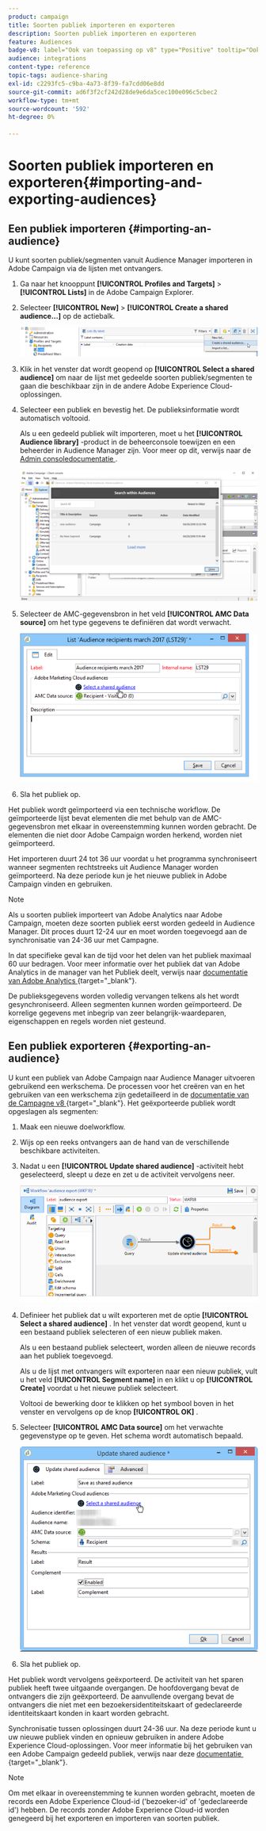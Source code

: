 ```yaml
---
product: campaign
title: Soorten publiek importeren en exporteren
description: Soorten publiek importeren en exporteren
feature: Audiences
badge-v8: label="Ook van toepassing op v8" type="Positive" tooltip="Ook van toepassing op campagne v8"
audience: integrations
content-type: reference
topic-tags: audience-sharing
exl-id: c2293fc5-c9ba-4a73-8f39-fa7cdd06e8dd
source-git-commit: ad6f3f2cf242d28de9e6da5cec100e096c5cbec2
workflow-type: tm+mt
source-wordcount: '592'
ht-degree: 0%

---
```



# Soorten publiek importeren en exporteren{#importing-and-exporting-audiences}



## Een publiek importeren {#importing-an-audience}

U kunt soorten publiek/segmenten vanuit Audience Manager importeren in Adobe Campaign via de lijsten met ontvangers.

1. Ga naar het knooppunt **[!UICONTROL Profiles and Targets]** > **[!UICONTROL Lists]** in de Adobe Campaign Explorer.
1. Selecteer **[!UICONTROL New]** > **[!UICONTROL Create a shared audience...]** op de actiebalk.

   ![](assets/aam_import_audience.png)

1. Klik in het venster dat wordt geopend op **[!UICONTROL Select a shared audience]** om naar de lijst met gedeelde soorten publiek/segmenten te gaan die beschikbaar zijn in de andere Adobe Experience Cloud-oplossingen.
1. Selecteer een publiek en bevestig het. De publieksinformatie wordt automatisch voltooid.

   Als u een gedeeld publiek wilt importeren, moet u het **[!UICONTROL Audience library]** -product in de beheerconsole toewijzen en een beheerder in Audience Manager zijn. Voor meer op dit, verwijs naar de [&#x200B; Admin consoledocumentatie &#x200B;](https://helpx.adobe.com/nl/enterprise/managing/user-guide.html).

   ![](assets/aam_import_audience_3.png)

1. Selecteer de AMC-gegevensbron in het veld **[!UICONTROL AMC Data source]** om het type gegevens te definiëren dat wordt verwacht.

   ![](assets/aam_import_audience_2.png)

1. Sla het publiek op.

Het publiek wordt geïmporteerd via een technische workflow. De geïmporteerde lijst bevat elementen die met behulp van de AMC-gegevensbron met elkaar in overeenstemming kunnen worden gebracht. De elementen die niet door Adobe Campaign worden herkend, worden niet geïmporteerd.

Het importeren duurt 24 tot 36 uur voordat u het programma synchroniseert wanneer segmenten rechtstreeks uit Audience Manager worden geïmporteerd. Na deze periode kun je het nieuwe publiek in Adobe Campaign vinden en gebruiken.

>[!NOTE]
>
>Als u soorten publiek importeert van Adobe Analytics naar Adobe Campaign, moeten deze soorten publiek eerst worden gedeeld in Audience Manager. Dit proces duurt 12-24 uur en moet worden toegevoegd aan de synchronisatie van 24-36 uur met Campagne.
>
>In dat specifieke geval kan de tijd voor het delen van het publiek maximaal 60 uur bedragen. Voor meer informatie over het publiek dat van Adobe Analytics in de manager van het Publiek deelt, verwijs naar [&#x200B; documentatie van Adobe Analytics &#x200B;](https://experienceleague.adobe.com/docs/analytics/components/segmentation/segmentation-workflow/seg-publish.html?lang=nl-NL){target="_blank"}.

De publieksgegevens worden volledig vervangen telkens als het wordt gesynchroniseerd. Alleen segmenten kunnen worden geïmporteerd. De korrelige gegevens met inbegrip van zeer belangrijk-waardeparen, eigenschappen en regels worden niet gesteund.

## Een publiek exporteren {#exporting-an-audience}

U kunt een publiek van Adobe Campaign naar Audience Manager uitvoeren gebruikend een werkschema. De processen voor het creëren van en het gebruiken van een werkschema zijn gedetailleerd in de [&#x200B; documentatie van de Campagne v8 &#x200B;](https://experienceleague.adobe.com/docs/campaign/automation/workflows/introduction/build-a-workflow.html?lang=nl-NL){target="_blank"}. Het geëxporteerde publiek wordt opgeslagen als segmenten:

1. Maak een nieuwe doelworkflow.
1. Wijs op een reeks ontvangers aan de hand van de verschillende beschikbare activiteiten.
1. Nadat u een **[!UICONTROL Update shared audience]** -activiteit hebt geselecteerd, sleept u deze en zet u de activiteit vervolgens neer.

   ![](assets/aam_export_example.png)

1. Definieer het publiek dat u wilt exporteren met de optie **[!UICONTROL Select a shared audience]** . In het venster dat wordt geopend, kunt u een bestaand publiek selecteren of een nieuw publiek maken.

   Als u een bestaand publiek selecteert, worden alleen de nieuwe records aan het publiek toegevoegd.

   Als u de lijst met ontvangers wilt exporteren naar een nieuw publiek, vult u het veld **[!UICONTROL Segment name]** in en klikt u op **[!UICONTROL Create]** voordat u het nieuwe publiek selecteert.

   Voltooi de bewerking door te klikken op het symbool boven in het venster en vervolgens op de knop **[!UICONTROL OK]** .

1. Selecteer **[!UICONTROL AMC Data source]** om het verwachte gegevenstype op te geven. Het schema wordt automatisch bepaald.

   ![](assets/aam_export_audience_activity.png)

1. Sla het publiek op.

Het publiek wordt vervolgens geëxporteerd. De activiteit van het sparen publiek heeft twee uitgaande overgangen. De hoofdovergang bevat de ontvangers die zijn geëxporteerd. De aanvullende overgang bevat de ontvangers die niet met een bezoekersidentiteitskaart of gedeclareerde identiteitskaart konden in kaart worden gebracht.

Synchronisatie tussen oplossingen duurt 24-36 uur. Na deze periode kunt u uw nieuwe publiek vinden en opnieuw gebruiken in andere Adobe Experience Cloud-oplossingen. Voor meer informatie bij het gebruiken van een Adobe Campaign gedeeld publiek, verwijs naar deze [&#x200B; documentatie &#x200B;](https://experienceleague.adobe.com/nl/docs/core-services/interface/services/audiences/create){target="_blank"}.

>[!NOTE]
>
>Om met elkaar in overeenstemming te kunnen worden gebracht, moeten de records een Adobe Experience Cloud-id (&#39;bezoeker-id&#39; of &#39;gedeclareerde id&#39;) hebben. De records zonder Adobe Experience Cloud-id worden genegeerd bij het exporteren en importeren van soorten publiek.
